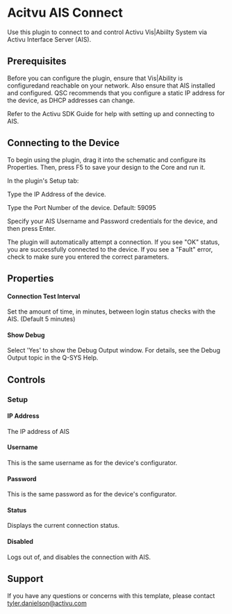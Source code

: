# Acitvu AIS Connect

Use this plugin to connect to and control Activu Vis|Abiilty System via Activu Interface Server (AIS).

## Prerequisites

Before you can configure the plugin, ensure that Vis|Ability is configuredand reachable on your network. Also ensure that AIS installed and configured. QSC recommends that you configure a static IP address for the device, as DHCP addresses can change.

Refer to the Activu SDK Guide for help with setting up and connecting to AIS.

## Connecting to the Device
To begin using the plugin, drag it into the schematic and configure its Properties. Then, press F5 to save your design to the Core and run it.

In the plugin's Setup tab:

Type the IP Address of the device.

Type the Port Number of the device.
Default: 59095

Specify your AIS Username and Password credentials for the device, and then press Enter.
  
The plugin will automatically attempt a connection. If you see "OK" status, you are successfully connected to the device. If you see a "Fault" error, check to make sure you entered the correct parameters.

## Properties
#### Connection Test Interval
Set the amount of time, in minutes, between login status checks with the AIS. (Default 5 minutes)

#### Show Debug
Select 'Yes' to show the Debug Output window. For details, see the Debug Output topic in the Q-SYS Help.

## Controls
### Setup
#### IP Address
The IP address of AIS

#### Username
This is the same username as for the device's configurator.

#### Password
This is the same password as for the device's configurator.

#### Status
Displays the current connection status.

#### Disabled
Logs out of, and disables the connection with AIS.

## Support

If you have any questions or concerns with this template, please contact tyler.danielson@activu.com